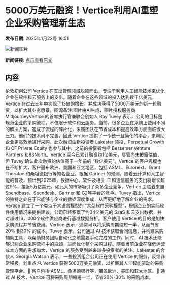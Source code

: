 # 5000万美元融资！Vertice利用AI重塑企业采购管理新生态

**发布日期**: 2025年1月22号 16:51

![新闻图片](https://pic.chinaz.com/picmap/202405161743228569_18.jpg)

**新闻链接**: [点击查看原文](https://www.aibase.com/zh/news/14940)

## 内容

伦敦初创公司 Vertice 在支出管理领域脱颖而出，专注于利用人工智能技术来优化企业在软件和云服务上的支出。随着企业在这些领域的投入达到数千亿美元，Vertice 在过去三年中实现了13倍的增长，并成功获得了5000万美元的新一轮融资，以扩大其业务愿景。图源备注:图片由AI生成，图片授权服务商MidjourneyVertice 的首席执行官兼联合创始人 Roy Tuvey 表示，公司的目标是规范企业的采购流程，不仅限于软件和云服务。当前，很多企业在采购上使用不同的解决方案，造成了流程的碎片化，采购团队在节省成本和提高效率方面面临很大压力。他们的技术尚不完善，因此 Vertice 提供了一个统一且简化的平台，来帮助企业更高效地进行采购。此次融资由新投资者 Lakestar 领投，Perpetual Growth 和 CF Private Equity 也参与其中，之前的投资者包括 Bessemer Venture Partners 和83North。Vertice 至今已累计融资约1亿美元，尽管尚未披露估值，但 Tuvey 确认此次融资的估值高于一年前的 “数亿美元”。Vertice 的客户规模也在不断扩大，客户遍布欧洲、美国和亚太地区，包括 ASML、Euronext、Grant Thornton 和桑坦德银行等知名企业。根据 Gartner 的预测，随着云计算和人工智能的普及，预计到2025年，数据中心、软件及相关 IT 和通信服务的支出将增长超过9%，接近5万亿美元。如此大的市场吸引了众多企业竞争，Vertice 面临着来自 Spendbase、Spendesk、Gartner 和 G2等平台的竞争。Tuvey 指出，Vertice 的独特之处在于它能够与企业的数据深度集成，从而更好地了解企业的需求。Vertice 建立了一个类似于大语言模型的 “大型软件采购模型”，根据企业的实际软件使用情况来提供建议。公司已经积累了约34亿美元的 SaaS 和云支出数据，并对超过16，000个软件供应商进行基准数据分析。客户使用 Vertice 的目的是加快采购流程并节省费用。Vertice 表示，通常可以将采购周期缩短一半，从而节省20% 到30% 的成本。Tuvey 表示，公司通过 AI 技术获取合同信息，并构建采购辅助工具，以帮助财务团队自动化之前需要手动完成的工作。同时，AI 技术还能够识别企业采购流程中的瓶颈，进而优化整个采购过程。随着当前企业在降低运营成本方面的需求加大，Vertice 的服务受到越来越多投资者的关注。Lakestar 的合伙人 Georgia Watson 表示，一些投资组合公司正在使用 Vertice 的服务，反馈非常积极。划重点:🔍 Vertice 获得5000万美元融资，以扩展其人工智能驱动的采购管理平台。💼 客户包括 ASML、桑坦德银行等，覆盖欧洲、美国和亚太地区。🤖 通过 AI 技术，Vertice 可将采购周期缩短一半，节省20%-30% 的采购成本。
